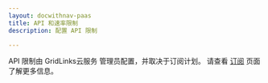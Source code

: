 ```yaml
---
layout: docwithnav-paas
title: API 和速率限制
description: 配置 API 限制

---
```


API 限制由 GridLinks云服务 管理员配置，并取决于订阅计划。
请查看 [订阅](/products/paas/subscription/) 页面了解更多信息。